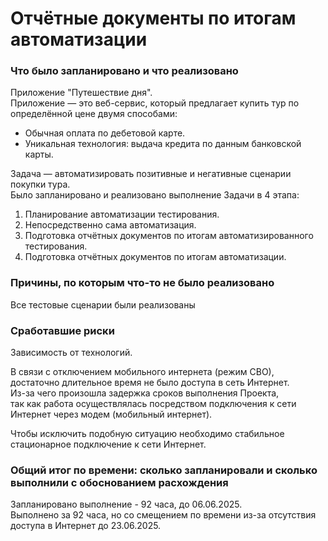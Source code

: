 # Отчётные документы по итогам автоматизации

### Что было запланировано и что реализовано
Приложение "Путешествие дня".<br>
Приложение — это веб-сервис, который предлагает купить тур по определённой цене двумя способами:
- Обычная оплата по дебетовой карте.
- Уникальная технология: выдача кредита по данным банковской карты.

Задача — автоматизировать позитивные и негативные сценарии покупки тура.<br>
Было запланировано и реализовано выполнение Задачи в 4 этапа:
1. Планирование автоматизации тестирования.
2. Непосредственно сама автоматизация.
3. Подготовка отчётных документов по итогам автоматизированного тестирования. 
4. Подготовка отчётных документов по итогам автоматизации.

### Причины, по которым что-то не было реализовано
Все тестовые сценарии были реализованы 

### Сработавшие риски
Зависимость от технологий.<br> 

В связи с отключением мобильного интернета (режим СВО),<br> 
достаточно длительное время не было доступа в сеть Интернет.<br>
Из-за чего произошла задержка сроков выполнения Проекта,<br>
так как работа осуществлялась посредством подключения к сети Интернет через модем (мобильный интернет).<br>

Чтобы исключить подобную ситуацию необходимо стабильное стационарное подключение к сети Интернет.

### Общий итог по времени: сколько запланировали и сколько выполнили с обоснованием расхождения
Запланировано выполнение - 92 часа, до 06.06.2025.<br>
Выполнено за 92 часа, но со смещением по времени из-за отсутствия доступа в Интернет до 23.06.2025.